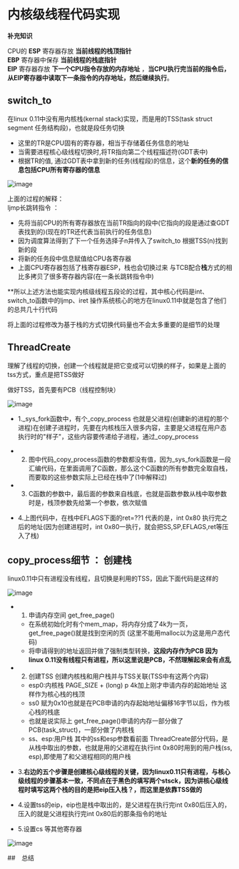 # 内核级线程代码实现  

**补充知识**  

CPU的 **ESP** 寄存器存放 **当前线程的栈顶指针**  
**EBP** 寄存器中保存 **当前线程的栈底指针**  
**EIP** 寄存器存放 **下一个CPU指令存放的内存地址** ，**当CPU执行完当前的指令后，从EIP寄存器中读取下一条指令的内存地址，然后继续执行**。  

  
## switch_to  

在linux 0.11中没有用内核栈(kernal stack)实现，而是用的TSS(task struct segment 任务结构段)，也就是段任务切换  

* 这里的TR是CPU固有的寄存器，相当于存储着任务信息的地址  
* 当需要进程核心级线程切换时,将TR指向第二个线程描述符(GDT表中)  
* 根据TR的值, 通过GDT表中拿到新的任务(线程段)的信息，这个**新的任务的信息包括CPU所有寄存器的信息**   

![image](https://user-images.githubusercontent.com/58176267/157384443-e7ec0b59-a307-4917-a548-cc56895b9030.png)  

上面的过程的解释：  
ljmp长跳转指令 ：   
* 先将当前CPU的所有寄存器放在当前TR指向的段中(它指向的段是通过查GDT表找到的)(现在的TR还代表当前执行的任务信息)  
* 因为调度算法得到了下一个任务选择子n并传入了switch_to     根据TSS(n)找到新的段
* 将新的任务段中信息赋值给CPU各寄存器  
* 上面CPU寄存器包括了栈寄存器ESP，栈也会切换过来  与TCB配合**栈**方式的相比多拷贝了很多寄存器内容(在一条长跳转指令中)  


**所以上述方法也能实现内核级线程五段论的过程，其中核心代码是int、switch_to函数中的ljmp、iret   操作系统核心的地方在linux0.11中就是包含了他们的总共几十行代码   

将上面的过程修改为基于栈的方式切换代码量也不会太多重要的是细节的处理  


## ThreadCreate  

理解了线程的切换，创建一个线程就是把它变成可以切换的样子，如果是上面的tss方式，重点是把TSS做好  

做好TSS，首先要有PCB（线程控制块）  

![image](https://user-images.githubusercontent.com/58176267/157389539-6bd33506-d7bb-4924-b94d-311aaafeb7e1.png)


* 1._sys_fork函数中，有个_copy_process  也就是父进程(创建新的进程的那个进程)在创建子进程时，先要在内核栈压入很多内容，主要是父进程在用户态执行时的"样子"，这些内容要传递给子进程，通过_copy_process   

* 2. 图中代码_copy_process函数的参数都没有值，因为_sys_fork函数是一段汇编代码，在里面调用了C函数，那么这个C函数的所有参数完全取自栈，而要取的这些参数实际上已经在栈中了(1中解释过)  
* 3. C函数的参数中，最后面的参数来自栈底，也就是函数参数从栈中取参数时是，栈顶参数先给第一个参数，依次赋值  
* 4.上图代码中，在栈中EFLAGS下面的ret=??1  代表的是，int 0x80 执行完之后的地址(因为创建进程时，int 0x80一执行，就会把SS,SP,EFLAGS,ret等压入了栈)  


## copy_process细节 ： 创建栈  

linux0.11中只有进程没有线程，且切换是利用的TSS，因此下面代码是这样的  

![image](https://user-images.githubusercontent.com/58176267/157392289-c94f2382-325e-447b-b207-8b3cb14fa396.png)


* 1. 申请内存空间  get_free_page()
    * 在系统初始化时有个mem_map，将内存分成了4k为一页，get_free_page()就是找到空闲的页  (这里不能用malloc以为这是用户态代码)  
    * 将申请得到的地址返回并做了强制类型转换，**这段内存作为PCB  因为linux 0.11没有线程只有进程，所以这里说是PCB，不然理解起来会有点乱**  
* 2. 创建TSS  创建内核栈和用户栈并与TSS关联(TSS中有这两个内容)
    * esp0:内核栈   PAGE_SIZE + (long) p  4k加上刚才申请内存的起始地址 这样作为核心栈的栈顶
    * ss0 赋为0x10也就是在PCB申请的内存起始地址偏移16字节以后，作为核心栈的栈底
    * 也就是说实际上 get_free_page()申请的内存一部分做了PCB(task_struct)，一部分做了内核栈  
    * ss、esp:用户栈  其中的ss和esp参数看前面 ThreadCreate部分代码，是从栈中取出的参数，也就是用的父进程在执行int 0x80时用到的用户栈(ss, esp),即使用了和父进程相同的用户栈  
* 3.**右边的五个步骤是创建核心级线程的关键，因为linux0.11只有进程，与核心级线程的步骤基本一致，不同点在于黑色的填写两个stsck，因为讲核心级线程时填写这两个栈的目的是把eip压入栈？，而这里是依靠TSS做的**

* 4.设置tss的eip，eip也是栈中取出的，是父进程在执行完int 0x80后压入的，压入的就是父进程执行完int 0x80后的那条指令的地址  
* 5.设置cs  等其他寄存器
   
![image](https://user-images.githubusercontent.com/58176267/157394639-59cd4b61-f33a-47a1-9e31-3eeebec9ad45.png)



##　总结　　

　



